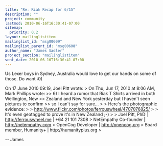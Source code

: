 ```yaml
---
title: "Re: Riak Recap for 6/15"
description: ""
project: community
lastmod: 2010-06-16T16:30:41-07:00
sitemap:
  priority: 0.2
layout: mailinglistitem
mailinglist_id: "msg00609"
mailinglist_parent_id: "msg00608"
author_name: "James Sadler"
project_section: "mailinglistitem"
sent_date: 2010-06-16T16:30:41-07:00
---
```



Us Lexer boys in Sydney, Australia would love to get our hands on some
of those. Do want :0)

On 17 June 2010 09:19, Joel Pitt  wrote:
&gt; On Thu, Jun 17, 2010 at 8:06 AM, Mark Phillips  wrote:
&gt;&gt; 6) I heard a rumor that Riak T Shirts arrived in both Wellington, New
&gt;&gt; Zealand and New York yesterday but I haven't seen pictures to confirm
&gt;&gt; so I can't say for sure...
&gt;
&gt; Here's the photographic evidence:
&gt;
&gt; http://www.flickr.com/photos/ferrouswheel/4707076825/
&gt;
&gt; It's even geotagged to prove it's in New Zealand ;-)
&gt;
&gt; Joel Pitt, PhD | http://ferrouswheel.me | +64 21 101 7308
&gt; NetEmpathy Co-founder | http://netempathy.com
&gt; OpenCog Developer | http://opencog.org
&gt; Board member, Humanity+ | http://humanityplus.org
&gt;


-- 
James

